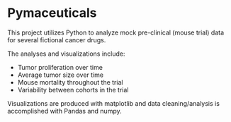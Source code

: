 # Pymaceuticals

This project utilizes Python to analyze mock pre-clinical (mouse trial) data for several fictional cancer drugs.

The analyses and visualizations include:

- Tumor proliferation over time
- Average tumor size over time
- Mouse mortality throughout the trial
- Variability between cohorts in the trial

Visualizations are produced with matplotlib and data cleaning/analysis is accomplished with Pandas and numpy.
